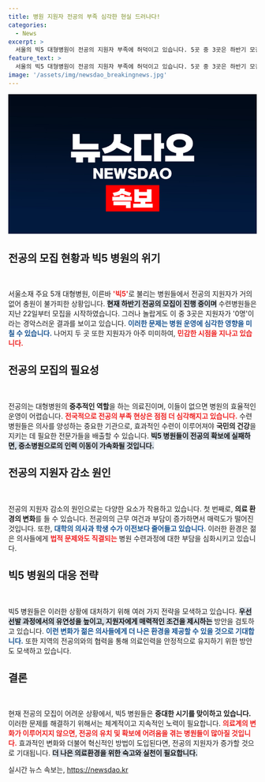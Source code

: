 ```yaml
---
title: 병원 지원자 전공의 부족 심각한 현실 드러나다!
categories:
  - News
excerpt: >
  서울의 빅5 대형병원이 전공의 지원자 부족에 허덕이고 있습니다. 5곳 중 3곳은 하반기 모집에 지원자가 0명이라는 현실! 의료계의 위기론이 고개를 드는 가운데, 앞으로의 전망은? 클릭해 자세히 알아보세요!
feature_text: >
  서울의 빅5 대형병원이 전공의 지원자 부족에 허덕이고 있습니다. 5곳 중 3곳은 하반기 모집에 지원자가 0명이라는 현실! 의료계의 위기론이 고개를 드는 가운데, 앞으로의 전망은? 클릭해 자세히 알아보세요!
image: '/assets/img/newsdao_breakingnews.jpg'
---
```


<p><img src="/assets/img/newsdao_breakingnews.jpg" alt="ontimetimes 속보" /></p>

<h2 data-ke-size="size26">전공의 모집 현황과 빅5 병원의 위기</h2>

<p data-ke-size="size16">&nbsp;</p>

<p>서울소재 주요 5개 대형병원, 이른바 <b><span style="color: #ee2323;">'빅5'</span></b>로 불리는 병원들에서 전공의 지원자가 거의 없어 충원이 불가피한 상황입니다. <b><span style="background-color: #21538527;">현재 하반기 전공의 모집이 진행 중이며</span></b> 수련병원들은 지난 22일부터 모집을 시작하였습니다. 그러나 놀랍게도 이 중 3곳은 지원자가 '0명'이라는 경악스러운 결과를 보이고 있습니다. <b><span style="color: #1a5490;">이러한 문제는 병원 운영에 심각한 영향을 미칠 수 있습니다.</span></b> 나머지 두 곳 또한 지원자가 아주 미미하여, <b><span style="color: #ee2323;">민감한 시점을 지나고 있습니다.</span></b></p>

<h2 data-ke-size="size26">전공의 모집의 필요성</h2>

<p data-ke-size="size16">&nbsp;</p>

<p>전공의는 대형병원의 <b>중추적인 역할</b>을 하는 의료진이며, 이들이 없으면 병원의 효율적인 운영이 어렵습니다. <b><span style="color: #ee2323;">전국적으로 전공의 부족 현상은 점점 더 심각해지고 있습니다.</span></b> 수련병원들은 의사를 양성하는 중요한 기관으로, 효과적인 수련이 이루어져야 <b>국민의 건강</b>을 지키는 데 필요한 전문가들을 배출할 수 있습니다. <b><span style="background-color: #21538527;">빅5 병원들이 전공의 확보에 실패하면, 중소병원으로의 인력 이동이 가속화될 것입니다.</span></b></p>

<h2 data-ke-size="size26">전공의 지원자 감소 원인</h2>

<p data-ke-size="size16">&nbsp;</p>

<p>전공의 지원자 감소의 원인으로는 다양한 요소가 작용하고 있습니다. 첫 번째로, <b>의료 환경의 변화</b>를 들 수 있습니다. 전공의의 근무 여건과 부담이 증가하면서 매력도가 떨어진 것입니다. 또한, <b><span style="color: #1a5490;">대학의 의사과 학생 수가 이전보다 줄어들고 있습니다.</span></b> 이러한 환경은 젊은 의사들에게 <b><span style="color: #ee2323;">법적 문제와도 직결되는</span></b> 병원 수련과정에 대한 부담을 심화시키고 있습니다. </p>

<h2 data-ke-size="size26">빅5 병원의 대응 전략</h2>

<p data-ke-size="size16">&nbsp;</p>

<p>빅5 병원들은 이러한 상황에 대처하기 위해 여러 가지 전략을 모색하고 있습니다. <b><span style="background-color: #21538527;">우선 선발 과정에서의 유연성을 높이고, 지원자에게 매력적인 조건을 제시하는</span></b> 방안을 검토하고 있습니다. <b><span style="color: #1a5490;">이런 변화가 젊은 의사들에게 더 나은 환경을 제공할 수 있을 것으로 기대합니다.</span></b> 또한 지역의 전공의와의 협력을 통해 의료인력을 안정적으로 유지하기 위한 방안도 모색하고 있습니다.</p>

<h2 data-ke-size="size26">결론</h2>

<p data-ke-size="size16">&nbsp;</p>

<p>현재 전공의 모집이 어려운 상황에서, 빅5 병원들은 <b>중대한 시기를 맞이하고 있습니다.</b> 이러한 문제를 해결하기 위해서는 체계적이고 지속적인 노력이 필요합니다. <b><span style="color: #ee2323;">의료계의 변화가 이루어지지 않으면, 전공의 유치 및 확보에 어려움을 겪는 병원들이 많아질 것입니다.</span></b> 효과적인 변화와 더불어 혁신적인 방법이 도입된다면, 전공의 지원자가 증가할 것으로 기대됩니다. <b><span style="background-color: #21538527;">더 나은 의료환경을 위한 숙고와 실천이 필요합니다.</span></b> </p>

<p data-ke-size="size16"></p>
실시간 뉴스 속보는, <a href="https://newsdao.kr" rel="dofollow">https://newsdao.kr</a>



